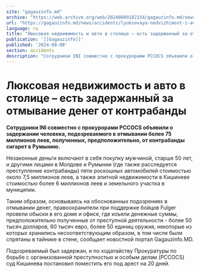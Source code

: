 ```yaml
---
site: "gagauzinfo.md"
archive: "https://web.archive.org/web/20240809182154/gagauzinfo.md/news/accidents/lyuksovaya-nedvizhimost-i-avto-v-stolitse-est-zaderzhannii-za-otmivanie-deneg-ot-kontrabandi"
url: "https://gagauzinfo.md/news/accidents/lyuksovaya-nedvizhimost-i-avto-v-stolitse-est-zaderzhannii-za-otmivanie-deneg-ot-kontrabandi"
language: ru
title: "Люксовая недвижимость и авто в столице – есть задержанный за отмывание денег от контрабанды"
publication: '[[Gagauzinfo]]'
published: '2024-08-08'
section: accidents
description: "Сотрудники INI совместно с прокурорами PCCOCS объявили о задержании человека, подозреваемого в отмывании более 75 миллионов леев, полученных, предположительно, от контрабанды сигарет в Румынию."
---
```


# Люксовая недвижимость и авто в столице – есть задержанный за отмывание денег от контрабанды

**Сотрудники INI совместно с прокурорами PCCOCS объявили о задержании человека, подозреваемого в отмывании более 75 миллионов леев, полученных, предположительно, от контрабанды сигарет в Румынию.**

Незаконные деньги включают в себя покупку мужчиной, старше 50 лет, и другими лицами в Молдове и Румынии (где также расследуется преступление контрабанды) пяти роскошных автомобилей стоимостью около 7,5 миллионов леев, а также элитной недвижимости в Кишиневе стоимостью более 6 миллионов леев и земельного участка в муниципии.

Таким образом, основываясь на обоснованных подозрениях в отмывании денег, правоохранители при поддержке бойцов Fulger провели обыски в его доме и офисе, где изъяли денежные суммы, предположительно полученные от преступной деятельности - более 50 тысяч долларов, 60 тысяч евро, более 50 единиц оружия, некоторые из которых хранились несоответствующим образом, в том числе были спрятаны в тайнике в стене, сообщает новостной портал Gagauzinfo.MD.

Подозреваемый был задержан, и по ходатайству Прокуратуры по борьбе с организованной преступностью и особым делам (PCCOCS) суд Кишинева постановил поместить его под арест на 20 дней.